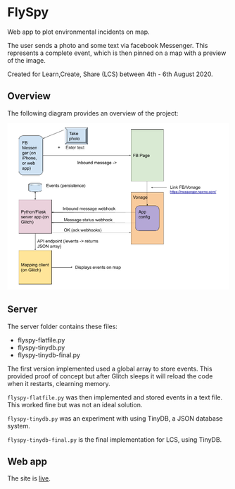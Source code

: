 # FlySpy

Web app to plot environmental incidents on map.

The user sends a photo and some text via facebook Messenger. This represents a complete event, which is then pinned on a map with a preview of the image.

Created for Learn,Create, Share (LCS) between 4th - 6th August 2020.


## Overview

The following diagram provides an overview of the project:

![Overview](./images/flyspy.png)


## Server

The server folder contains these files:

* flyspy-flatfile.py
* flyspy-tinydb.py
* flyspy-tinydb-final.py

The first version implemented used a global array to store events. This provided proof of concept but after Glitch sleeps it will reload the code when it restarts, clearning memory.

`flyspy-flatfile.py` was then implemented and stored events in a text file. This worked fine but was not an ideal solution. 

`flyspy-tinydb.py` was an experiment with using TinyDB, a JSON database system. 

`flyspy-tinydb-final.py` is the final implementation for LCS, using TinyDB.


## Web app

The site is [live](https://ink-quilted-christmas.glitch.me/).

